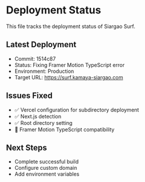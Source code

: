 # Deployment Status

This file tracks the deployment status of Siargao Surf.

## Latest Deployment
- Commit: 1514c87
- Status: Fixing Framer Motion TypeScript error
- Environment: Production
- Target URL: https://surf.kamaya-siargao.com

## Issues Fixed
- ✅ Vercel configuration for subdirectory deployment
- ✅ Next.js detection
- ✅ Root directory setting
- 🔄 Framer Motion TypeScript compatibility

## Next Steps
- Complete successful build
- Configure custom domain
- Add environment variables
